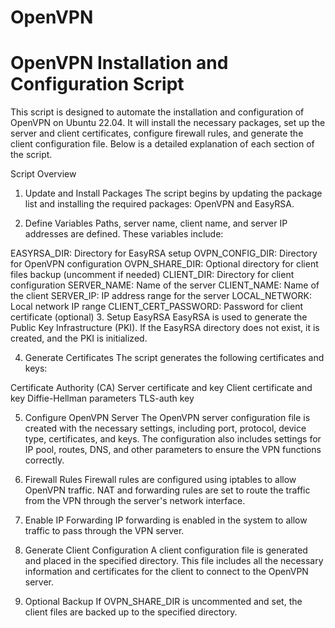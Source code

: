 # OpenVPN

# OpenVPN Installation and Configuration Script

This script is designed to automate the installation and configuration of OpenVPN on Ubuntu 22.04. It will install the necessary packages, set up the server and client certificates, configure firewall rules, and generate the client configuration file. Below is a detailed explanation of each section of the script.

Script Overview
1. Update and Install Packages
The script begins by updating the package list and installing the required packages: OpenVPN and EasyRSA.

2. Define Variables
Paths, server name, client name, and server IP addresses are defined. These variables include:

EASYRSA_DIR: Directory for EasyRSA setup
OVPN_CONFIG_DIR: Directory for OpenVPN configuration
OVPN_SHARE_DIR: Optional directory for client files backup (uncomment if needed)
CLIENT_DIR: Directory for client configuration
SERVER_NAME: Name of the server
CLIENT_NAME: Name of the client
SERVER_IP: IP address range for the server
LOCAL_NETWORK: Local network IP range
CLIENT_CERT_PASSWORD: Password for client certificate (optional)
3. Setup EasyRSA
EasyRSA is used to generate the Public Key Infrastructure (PKI). If the EasyRSA directory does not exist, it is created, and the PKI is initialized.

4. Generate Certificates
The script generates the following certificates and keys:

Certificate Authority (CA)
Server certificate and key
Client certificate and key
Diffie-Hellman parameters
TLS-auth key

5. Configure OpenVPN Server
The OpenVPN server configuration file is created with the necessary settings, including port, protocol, device type, certificates, and keys. The configuration also includes settings for IP pool, routes, DNS, and other parameters to ensure the VPN functions correctly.

6. Firewall Rules
Firewall rules are configured using iptables to allow OpenVPN traffic. NAT and forwarding rules are set to route the traffic from the VPN through the server's network interface.

7. Enable IP Forwarding
IP forwarding is enabled in the system to allow traffic to pass through the VPN server.

8. Generate Client Configuration
A client configuration file is generated and placed in the specified directory. This file includes all the necessary information and certificates for the client to connect to the OpenVPN server.

9. Optional Backup
If OVPN_SHARE_DIR is uncommented and set, the client files are backed up to the specified directory.

